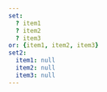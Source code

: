 ```yaml
---
set:
  ? item1
  ? item2
  ? item3
or: {item1, item2, item3}
set2:
  item1: null
  item2: null
  item3: null
---
```

